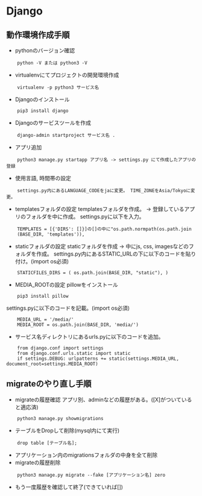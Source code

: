 # Django

## 動作環境作成手順
- pythonのバージョン確認
```
	python -V または python3 -V
```
- virtualenvにてプロジェクトの開発環境作成
```
	virtualenv -p python3 サービス名
```
- Djangoのインストール
```
	pip3 install django
```
- Djangoのサービスツールを作成
```
	django-admin startproject サービス名 .
```
- アプリ追加
```
	python3 manage.py startapp アプリ名 -> settings.py にて作成したアプリの登録
```
- 使用言語, 時間帯の設定
```
	settings.py内にあるLANGUAGE_CODEをjaに変更。 TIME_ZONEをAsia/Tokyoに変更。
```
- templatesフォルダの設定
templatesフォルダを作成。 -> 登録しているアプリのフォルダを中に作成。
settings.pyに以下を入力。
```
	TEMPLATES = [{'DIRS': []}]の[]の中に"os.path.normpath(os.path.join
	(BASE_DIR, 'templates')),
```

- staticフォルダの設定 staticフォルダを作成 -> 中にjs, css, imagesなどのフォルダを作成。
settings.py内にあるSTATIC_URLの下に以下のコードを貼り付け。(import os必須)
```
	STATICFILES_DIRS = ( os.path.join(BASE_DIR, "static"), )
```

- MEDIA_ROOTの設定
pillowをインストール
```
	pip3 install pillow
```
settings.pyに以下のコードを記載。(import os必須)
```
	MEDIA_URL = '/media/'
	MEDIA_ROOT = os.path.join(BASE_DIR, 'media/')
```
- サービス名ディレクトリにあるurls.pyに以下のコードを追加。
```
	from django.conf import settings
	from django.conf.urls.static import static
	if settings.DEBUG: urlpatterns += static(settings.MEDIA_URL, document_root=settings.MEDIA_ROOT)
```

## migrateのやり直し手順
- migrateの履歴確認
アプリ別、adminなどの履歴がある。([X]がついていると適応済)
```
	python3 manage.py showmigrations
```
- テーブルをDropして削除(mysql内にて実行)
```
	drop table [テーブル名];
```
- アプリケーション内のmigrationsフォルダの中身を全て削除
- migrateの履歴削除
```
	python3 manage.py migrate --fake [アプリケーション名] zero
```
- もう一度履歴を確認して終了(できていれば[])